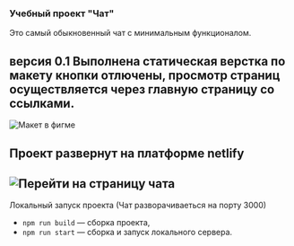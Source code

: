 ### Учебный проект "Чат"
Это самый обыкновенный чат с минимальным функционалом.
## версия 0.1 Выполнена статическая верстка по макету кнопки отлючены, просмотр страниц осуществляется через главную страницу со ссылками.
![Макет в фигме](https://www.figma.com/file/VTKel1DDWSFbUJbdXuJpx8/WBW_underwold?node-id=114%3A203&t=tPSWiQ2DJmbvmmmp-1)
## Проект развернут на платформе netlify
![Перейти на страницу чата](https://snazzy-raindrop-856542.netlify.app/)
---

Локальный запуск проекта (Чат разворачиваеться на порту 3000)
- `npm run build` — сборка проекта,
- `npm run start` — сборка и запуск локального сервера.
